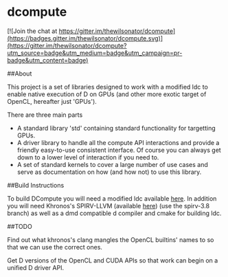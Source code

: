 # dcompute

[![Join the chat at https://gitter.im/thewilsonator/dcompute](https://badges.gitter.im/thewilsonator/dcompute.svg)](https://gitter.im/thewilsonator/dcompute?utm_source=badge&utm_medium=badge&utm_campaign=pr-badge&utm_content=badge)

##About

This project is a set of libraries designed to work with a modified ldc to 
enable native execution of D on GPUs (and other more exotic target of OpenCL, hereafter just 'GPUs').

There are three main parts 
* A standard library 'std' containing standard functionality for targetting GPUs.
* A driver library to handle all the compute API interactions and provide a friendly easy-to-use consistent interface. Of course you can always get down to a lower level of interaction if you need to.
* A set of standard kernels to cover a large number of use cases and serve as documentation on how (and how not) to use this library.

##Build Instructions

To build DCompute you will need a modified ldc available [here](https://github.com/thewilsonator/ldc/tree/dcompute).
 In addition you will need Khronos's SPIRV-LLVM (available [here](https://github.com/KhronosGroup/SPIRV-LLVM)) (use the spirv-3.8 branch) as well as a dmd compatible d compiler and cmake for building ldc.
 
 ##TODO
 
 Find out what khronos's clang mangles the OpenCL builtins' names to so that we can use the correct ones.
 
 Get D versions of the OpenCL and CUDA APIs so that work can begin on a unified D driver API.

